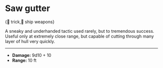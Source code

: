 # Saw gutter

{🧨 trick,🔫 ship weapons}

A sneaky and underhanded tactic used rarely, but to tremendous success. Useful only at extremely close range, but capable of cutting through many layer of hull very quickly.

---

- **Damage:** 9d10 + 10
- **Range:** 10 ft

